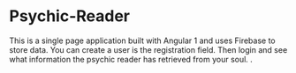 # Psychic-Reader
This is a single page application built with Angular 1 and uses Firebase to store data. You can create a user is the registration field. Then login and see what information the psychic reader has retrieved from your soul.
.

